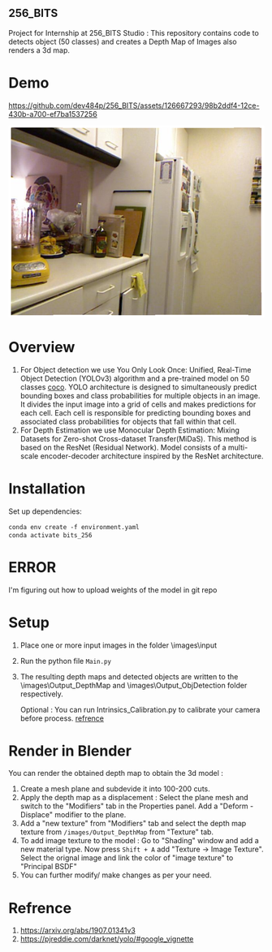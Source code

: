## 256_BITS
Project for Internship at 256_BITS Studio : This repository contains code to detects object (50 classes) and creates a Depth Map of Images also renders a 3d map.

# Demo
https://github.com/dev484p/256_BITS/assets/126667293/98b2ddf4-12ce-430b-a700-ef7ba1537256

[![model_1](https://github.com/dev484p/256_BITS/blob/main/images/input/dataset_img4.png)]([https://github.com/your-username/your-repository/blob/main/demo_video.mp4](https://github.com/dev484p/256_BITS/blob/main/Demo/demo_1.mp4))

# Overview
1. For Object detection we use You Only Look Once: Unified, Real-Time Object Detection (YOLOv3) algorithm and a pre-trained model on 50 classes [coco](https://github.com/dev484p/256_BITS/blob/main/Obj_detection/coco.names). YOLO architecture is designed to simultaneously predict bounding boxes and class probabilities for multiple objects in an image. It divides the input image into a grid of cells and makes predictions for each cell. Each cell is responsible for predicting bounding boxes and associated class probabilities for objects that fall within that cell.
2. For Depth Estimation we use Monocular Depth Estimation: Mixing Datasets for Zero-shot Cross-dataset Transfer(MiDaS). This method is based on the ResNet (Residual Network). Model consists of a multi-scale encoder-decoder architecture inspired by the ResNet architecture.

# Installation
Set up dependencies:
```
conda env create -f environment.yaml
conda activate bits_256
```
# ERROR
I'm figuring out how to upload weights of the model in git repo
# Setup
1. Place one or more input images in the folder \images\input
2. Run the python file `Main.py`
3. The resulting depth maps and detected objects are written to the \images\Output_DepthMap and  \images\Output_ObjDetection folder respectively.

   Optional :
   You can run Intrinsics_Calibration.py to calibrate your camera before process. [refrence](https://docs.opencv.org/4.x/dc/dbb/tutorial_py_calibration.html)
# Render in Blender
You can render the obtained depth map to obtain the 3d model :
1. Create a mesh plane and subdevide it into 100-200 cuts.
2. Apply the depth map as a displacement : Select the plane mesh and switch to the "Modifiers" tab in the Properties panel. Add a "Deform - Displace" modifier to the plane.
3. Add a "new texture" from "Modifiers" tab and select the depth map texture from `/images/Output_DepthMap` from "Texture" tab.
4. To add image texture to the model : Go to "Shading" window and add a new material type. Now press `Shift + A` add "Texture -> Image Texture". Select the orignal image and link the color of "image texture" to "Principal BSDF"
5. You can further modify/ make changes as per your need.
# Refrence
1. https://arxiv.org/abs/1907.01341v3
2. https://pjreddie.com/darknet/yolo/#google_vignette
